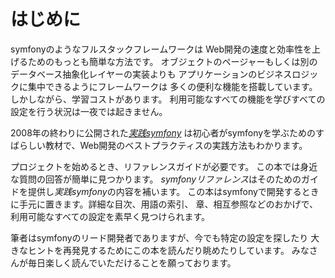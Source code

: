 はじめに
========

symfonyのようなフルスタックフレームワークは
Web開発の速度と効率性を上げるためのもっとも簡単な方法です。
オブジェクトのページャーもしくは別のデータベース抽象化レイヤーの実装よりも
アプリケーションのビジネスロジックに集中できるようにフレームワークは
多くの便利な機能を搭載しています。しかしながら、学習コストがあります。
利用可能なすべての機能を学びすべての設定を行う状況は一夜では起きません。

2008年の終わりに公開された[*実践symfony*](http://www.symfony-project.org/jobeet/)
は初心者がsymfonyを学ぶためのすばらしい教材で、Web開発のベストプラクティスの実践方法もわかります。

プロジェクトを始めるとき、リファレンスガイドが必要です。
この本では身近な質問の回答が簡単に見つかります。
*symfonyリファレンス*はそのためのガイドを提供し*実践symfony*の内容を補います。
この本はsymfonyで開発するときに手元に置きます。詳細な目次、用語の索引、
章、相互参照などのおかげで、利用可能なすべての設定を素早く見つけられます。

筆者はsymfonyのリード開発者でありますが、今でも特定の設定を探したり
大きなヒントを再発見するためにこの本を読んだり眺めたりしています。
みなさんが毎日楽しく読んでいただけることを願っております。
